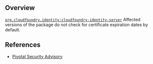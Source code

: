 ## Overview
[`org.cloudfoundry.identity:cloudfoundry-identity-server`](http://search.maven.org/#search%7Cga%7C1%7Ca%3A%22cloudfoundry-identity-server%22)
Affected versions of the package do not check for certificate expiration dates by default.

## References
- [Pivotal Security Advisory](https://pivotal.io/security/cve-2016-5016)
